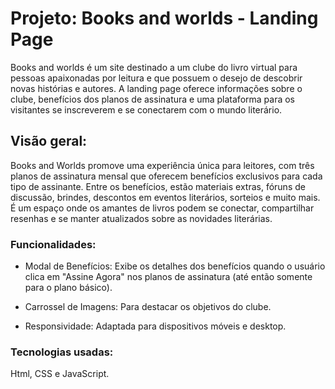 # Projeto: Books and worlds - Landing Page

Books and worlds é um site destinado a um clube do livro virtual para pessoas apaixonadas por leitura e que possuem o desejo de descobrir novas histórias e autores. A landing page oferece informações sobre o clube, benefícios dos planos de assinatura e uma plataforma para os visitantes se inscreverem e se conectarem com o mundo literário. 

## Visão geral:
Books and Worlds promove uma experiência única para leitores, com três planos de assinatura mensal que oferecem benefícios exclusivos para cada tipo de assinante. Entre os benefícios, estão materiais extras, fóruns de discussão, brindes, descontos em eventos literários, sorteios e muito mais. É um espaço onde os amantes de livros podem se conectar, compartilhar resenhas e se manter atualizados sobre as novidades literárias.

### Funcionalidades:

* Modal de Benefícios: Exibe os detalhes dos benefícios quando o usuário clica em "Assine Agora" nos planos de assinatura (até então somente para o plano básico).

* Carrossel de Imagens: Para destacar os objetivos do clube.

* Responsividade: Adaptada para dispositivos móveis e desktop.

### Tecnologias usadas:
Html, CSS e JavaScript.


